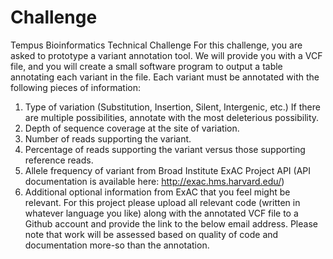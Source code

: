 # Challenge

Tempus Bioinformatics Technical Challenge
For this challenge, you are asked to prototype a variant annotation tool. We will provide you with
a VCF file, and you will create a small software program to output a table annotating each
variant in the file. Each variant must be annotated with the following pieces of information:
1. Type of variation (Substitution, Insertion, Silent, Intergenic, etc.) If there are multiple
possibilities, annotate with the most deleterious possibility.
2. Depth of sequence coverage at the site of variation.
3. Number of reads supporting the variant.
4. Percentage of reads supporting the variant versus those supporting reference reads.
5. Allele frequency of variant from Broad Institute ExAC Project API
(API documentation is available here: http://exac.hms.harvard.edu/)
6. Additional optional information from ExAC that you feel might be relevant.
For this project please upload all relevant code (written in whatever language you like) along
with the annotated VCF file to a Github account and provide the link to the below email address.
Please note that work will be assessed based on quality of code and documentation more-so
than the annotation.
